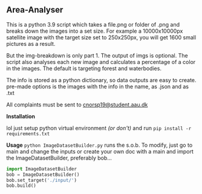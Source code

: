 <h2>Area-Analyser</h2>
This is a python 3.9 script which takes a file.png or folder of .png and breaks down the images into a set size. 
For example a 10000x10000px satellite image with the target size set to 250x250px, you will get 1600 small pictures as a result.

But the img-breakdown is only part 1.
The output of imgs is optional. The script also analyses each new image and calculates a percentage of a color in the images. The default is targeting forest and waterbodies.

The info is stored as a python dictionary, so data outputs are easy to create. pre-made options is the images with the info in the name, as .json and as .txt 


All complaints must be sent to cnorsp19@student.aau.dk

**Installation**

lol just setup python virtual environment *(or don't)*
and run ``` pip install -r requirements.txt ``` 

**Usage**
``` python ImageDatasetBuilder.py ``` runs the s.o.b.
To modify, just go to main and change the inputs or create your own doc with a main and import the ImageDatasetBuilder, preferably bob...

```python 
import ImageDatasetBuilder
bob = ImageDatasetBuilder()
bob.set_target('./input/')
bob.build()
```


